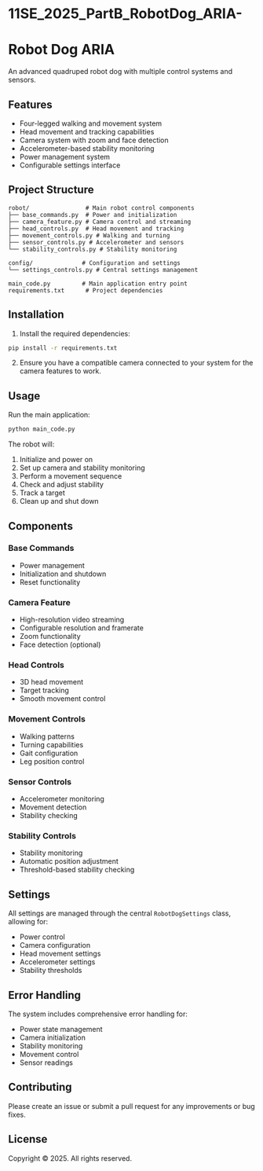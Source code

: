 # 11SE_2025_PartB_RobotDog_ARIA-
# Robot Dog ARIA

An advanced quadruped robot dog with multiple control systems and sensors.

## Features

- Four-legged walking and movement system
- Head movement and tracking capabilities
- Camera system with zoom and face detection
- Accelerometer-based stability monitoring
- Power management system
- Configurable settings interface

## Project Structure

```
robot/                # Main robot control components
├── base_commands.py  # Power and initialization
├── camera_feature.py # Camera control and streaming
├── head_controls.py  # Head movement and tracking
├── movement_controls.py # Walking and turning
├── sensor_controls.py # Accelerometer and sensors
└── stability_controls.py # Stability monitoring

config/              # Configuration and settings
└── settings_controls.py # Central settings management

main_code.py         # Main application entry point
requirements.txt      # Project dependencies
```

## Installation

1. Install the required dependencies:
```bash
pip install -r requirements.txt
```

2. Ensure you have a compatible camera connected to your system for the camera features to work.

## Usage

Run the main application:
```bash
python main_code.py
```

The robot will:
1. Initialize and power on
2. Set up camera and stability monitoring
3. Perform a movement sequence
4. Check and adjust stability
5. Track a target
6. Clean up and shut down

## Components

### Base Commands
- Power management
- Initialization and shutdown
- Reset functionality

### Camera Feature
- High-resolution video streaming
- Configurable resolution and framerate
- Zoom functionality
- Face detection (optional)

### Head Controls
- 3D head movement
- Target tracking
- Smooth movement control

### Movement Controls
- Walking patterns
- Turning capabilities
- Gait configuration
- Leg position control

### Sensor Controls
- Accelerometer monitoring
- Movement detection
- Stability checking

### Stability Controls
- Stability monitoring
- Automatic position adjustment
- Threshold-based stability checking

## Settings

All settings are managed through the central `RobotDogSettings` class, allowing for:
- Power control
- Camera configuration
- Head movement settings
- Accelerometer settings
- Stability thresholds

## Error Handling

The system includes comprehensive error handling for:
- Power state management
- Camera initialization
- Stability monitoring
- Movement control
- Sensor readings

## Contributing

Please create an issue or submit a pull request for any improvements or bug fixes.

## License

Copyright © 2025. All rights reserved.
